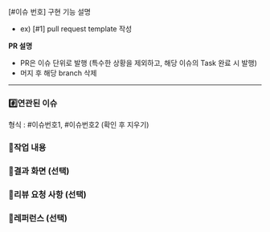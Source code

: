 [#이슈 번호] 구현 기능 설명 
- ex) [#1] pull request template 작성

**PR 설명**
- PR은 이슈 단위로 발행 (특수한 상황을 제외하고, 해당 이슈의 Task 완료 시 발행)
- 머지 후 해당 branch 삭제

--- 
### #️⃣연관된 이슈
형식 : #이슈번호1, #이슈번호2 
(확인 후 지우기)


### 📝작업 내용



### 🎯결과 화면 (선택)



### 💬리뷰 요청 사항 (선택)



### 🔗레퍼런스 (선택)
